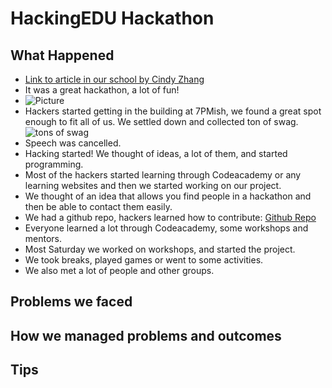 # HackingEDU Hackathon

## What Happened

- [Link to article in our school by Cindy Zhang](http://www.thebearcat.net/2015/11/03/bearcat-programmers-hack-education/)
- It was a great hackathon, a lot of fun!
- ![Picture](https://scontent.fsnc1-1.fna.fbcdn.net/hphotos-xtp1/v/t35.0-12/12194081_1211429842216834_1835728587_o.jpg?oh=3bb90d6ee3a13176ac9b23beef96b3cf&oe=5656975F)
- Hackers started getting in the building at 7PMish, we found a great spot
  enough to fit all of us. We settled down and collected ton of swag.
  ![tons of swag](http://i.imgur.com/H8w9Cvx.jpg)
- Speech was cancelled.
- Hacking started! We thought of ideas, a lot of them, and started programming.
- Most of the hackers started learning through Codeacademy or any learning
  websites and then we started working on our project.
- We thought of an idea that allows you find people in a hackathon and then
  be able to contact them easily.
- We had a github repo, hackers learned how to contribute:
  [Github Repo](https://github.com/saescapa/hackingEDUfun/tree/4d808b84fa290e35996075e4f8b11a2e8d92688a)
- Everyone learned a lot through Codeacademy, some workshops and mentors.
- Most Saturday we worked on workshops, and started the project.
- We took breaks, played games or went to some activities.
- We also met a lot of people and other groups.

## Problems we faced

## How we managed problems and outcomes

## Tips
